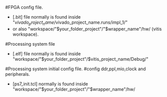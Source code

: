 #FPGA config file.
- [.bit] file normally is found inside "$vivado_project_name/$vivado_project_name.runs/impl_1/"
- or also "workspace/"$your_folder_project"/"$wrapper_name"/hw/ (vitis workspace).

#Processing system file
- [.elf] file normally is found inside "workspace/"$your_folder_project"/$vitis_project_name/Debug/"

#Processing system initial config file.
#config ddr,ppl,mio,clock and peripherals.
- [ps7_init.tcl] normally is found inside "workspace/"$your_folder_project"/"$wrapper_name"/hw/